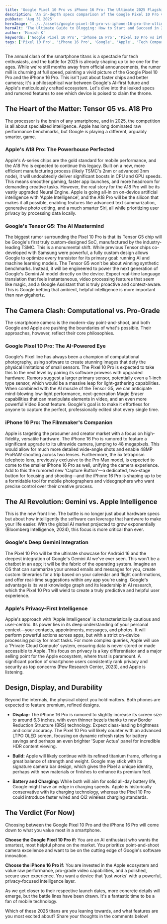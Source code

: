 ```yaml
---
title: 'Google Pixel 10 Pro vs iPhone 16 Pro: The Ultimate 2025 Flagship Showdown'
description: 'An in-depth specs comparison of the Google Pixel 10 Pro vs iPhone 16 Pro. We analyze rumored cameras, AI features, Tensor G5, and A18 Pro chips to see who wins.'
pubDate: 'Aug 31 2025'
heroImage: '../../assets/google-pixel-10-pro-vs-iphone-16-pro-the-ultimate-2025-flagship-showdown.jpg'
heroAlt: 'The Ultimate Guide to Blogging: How to Start and Succeed in 2024'
author: 'Manish K'
keywords: ['Google Pixel 10 Pro', 'iPhone 16 Pro', 'Pixel 10 Pro vs iPhone 16 Pro', 'Tensor G5', 'A18 Pro', 'smartphone comparison', '2025 flagship phones']
tags: ['Pixel 10 Pro', 'iPhone 16 Pro', 'Google', 'Apple', 'Tech Comparison', 'AI', 'Smartphones']
---
```

The annual clash of the smartphone titans is a spectacle for tech enthusiasts, and the battle for 2025 is already shaping up to be one for the ages. While we're still months away from official announcements, the rumor mill is churning at full speed, painting a vivid picture of the Google Pixel 10 Pro and the iPhone 16 Pro. This isn't just about faster chips and better cameras; it's a philosophical war between Google's AI-first future and Apple's meticulously crafted ecosystem. Let's dive into the leaked specs and rumored features to see which device is poised to claim the throne.

## The Heart of the Matter: Tensor G5 vs. A18 Pro

The processor is the brain of any smartphone, and in 2025, the competition is all about specialized intelligence. Apple has long dominated raw performance benchmarks, but Google is playing a different, arguably smarter, game.

### Apple's A18 Pro: The Powerhouse Perfected
Apple's A-series chips are the gold standard for mobile performance, and the A18 Pro is expected to continue this legacy. Built on a new, more efficient manufacturing process (likely TSMC's 2nm or advanced 3nm node), it will undoubtedly deliver significant boosts in CPU and GPU speeds. This means smoother gaming, faster app launches, and more headroom for demanding creative tasks. However, the real story for the A18 Pro will be its vastly upgraded Neural Engine. Apple is going all-in on on-device artificial intelligence with 'Apple Intelligence', and the A18 Pro will be the silicon that makes it all possible, enabling features like advanced text summarization, generative photo editing, and a much smarter Siri, all while prioritizing user privacy by processing data locally.

### Google's Tensor G5: The AI Mastermind
The biggest rumor surrounding the Pixel 10 Pro is that its Tensor G5 chip will be Google's first truly custom-designed SoC, manufactured by the industry-leading TSMC. This is a monumental shift. While previous Tensor chips co-developed with Samsung were powerful, a fully custom design allows Google to optimize every transistor for its primary goal: running AI and machine learning models. The Tensor G5 won't be about winning synthetic benchmarks. Instead, it will be engineered to power the next generation of Google's Gemini AI model directly on the device. Expect real-time language translation that feels instantaneous, video processing features that seem like magic, and a Google Assistant that is truly proactive and context-aware. This is Google betting that ambient, helpful intelligence is more important than raw gigahertz.

## The Camera Clash: Computational vs. Pro-Grade
The smartphone camera is the modern-day point-and-shoot, and both Google and Apple are pushing the boundaries of what's possible. Their approaches, however, reflect their core philosophies.

### Google Pixel 10 Pro: The AI-Powered Eye
Google's Pixel line has always been a champion of computational photography, using software to create stunning images that defy the physical limitations of small sensors. The Pixel 10 Pro is expected to take this to the next level by pairing its software prowess with upgraded hardware. Rumors suggest a larger primary sensor, potentially even a 1-inch type sensor, which would be a massive leap for light-gathering capabilities. When combined with the AI muscle of the Tensor G5, we can anticipate mind-blowing low-light performance, next-generation Magic Eraser capabilities that can manipulate elements in video, and an even more powerful Video Boost feature. Google's goal is to make it effortless for anyone to capture the perfect, professionally edited shot every single time.

### iPhone 16 Pro: The Filmmaker's Companion
Apple is targeting the prosumer and creator market with a focus on high-fidelity, versatile hardware. The iPhone 16 Pro is rumored to feature a significant upgrade to its ultrawide camera, jumping to 48 megapixels. This would allow for much more detailed wide-angle shots and enable 48MP ProRAW shooting across two lenses. Furthermore, the 5x tetraprism telephoto lens, previously exclusive to the Pro Max model, is expected to come to the smaller iPhone 16 Pro as well, unifying the camera experience. Add to this the rumored new 'Capture Button'—a dedicated, two-stage button for focusing and shooting—and the iPhone 16 Pro is shaping up to be a formidable tool for mobile photographers and videographers who want precise control over their creative process.

## The AI Revolution: Gemini vs. Apple Intelligence
This is the new front line. The battle is no longer just about hardware specs but about how intelligently the software can leverage that hardware to make your life easier. With the global AI market projected to grow exponentially (Bloomberg Intelligence, 2024), this focus is more critical than ever.

### Google's Deep Gemini Integration
The Pixel 10 Pro will be the ultimate showcase for Android 16 and the deepest integration of Google's Gemini AI we've ever seen. This won't be a chatbot in an app; it will be the fabric of the operating system. Imagine an OS that can summarize your unread emails and messages for you, create custom itineraries for a trip based on your calendar and flight confirmations, and offer real-time suggestions within any app you're using. Google's advantage is its vast knowledge graph and its leadership in AI research, which the Pixel 10 Pro will wield to create a truly predictive and helpful user experience.

### Apple's Privacy-First Intelligence
Apple's approach with 'Apple Intelligence' is characteristically cautious and user-centric. Its power lies in its deep understanding of your personal context—your contacts, appointments, messages, and photos. It will perform powerful actions across apps, but with a strict on-device processing policy for most tasks. For more complex queries, Apple will use a 'Private Cloud Compute' system, ensuring data is never stored or made accessible to Apple. This focus on privacy is a key differentiator and a major selling point for the Apple ecosystem, where trust is paramount. A significant portion of smartphone users consistently rank privacy and security as top concerns (Pew Research Center, 2023), and Apple is listening.

## Design, Display, and Durability
Beyond the internals, the physical object you hold matters. Both phones are expected to feature premium, refined designs.

*   **Display:** The iPhone 16 Pro is rumored to slightly increase its screen size to around 6.3 inches, with even thinner bezels thanks to new Border Reduction Structure (BRS) technology. Expect class-leading brightness and color accuracy. The Pixel 10 Pro will likely counter with an advanced LTPO OLED screen, focusing on dynamic refresh rates for battery savings and perhaps an even brighter 'Super Actua' panel for incredible HDR content viewing.

*   **Build:** Apple will likely continue with its refined titanium frame, offering a great balance of strength and weight. Google may stick with its signature camera bar design, which gives the Pixel a unique identity, perhaps with new materials or finishes to enhance its premium feel.

*   **Battery and Charging:** While both will aim for solid all-day battery life, Google might have an edge in charging speeds. Apple is historically conservative with its charging technology, whereas the Pixel 10 Pro could introduce faster wired and Qi2 wireless charging standards.

## The Verdict (For Now)
Choosing between the Google Pixel 10 Pro and the iPhone 16 Pro will come down to what you value most in a smartphone.

**Choose the Google Pixel 10 Pro if:** You are an AI enthusiast who wants the smartest, most helpful phone on the market. You prioritize point-and-shoot camera excellence and want to be on the cutting edge of Google's software innovation.

**Choose the iPhone 16 Pro if:** You are invested in the Apple ecosystem and value raw performance, pro-grade video capabilities, and a polished, secure user experience. You want a device that 'just works' with a powerful, privacy-focused intelligence layer.

As we get closer to their respective launch dates, more concrete details will emerge, but the battle lines have been drawn. It's a fantastic time to be a fan of mobile technology.

Which of these 2025 titans are you leaning towards, and what features are you most excited about? Share your thoughts in the comments below!
